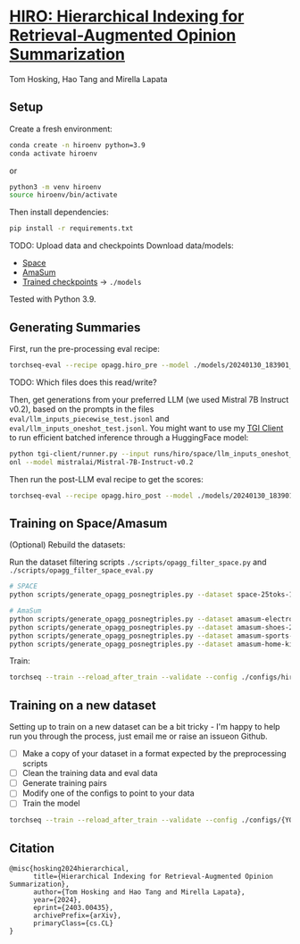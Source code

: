 # [HIRO: Hierarchical Indexing for Retrieval-Augmented Opinion Summarization](https://arxiv.org/abs/2403.00435)

Tom Hosking, Hao Tang and Mirella Lapata

## Setup

Create a fresh environment:

```sh
conda create -n hiroenv python=3.9
conda activate hiroenv
```
or 
```sh
python3 -m venv hiroenv
source hiroenv/bin/activate
```

Then install dependencies:

```sh
pip install -r requirements.txt
```

TODO: Upload data and checkpoints
Download data/models:
 - <a href="https://tomho.sk/hiro/data/data_space.zip" download>Space</a>
 - <a href="https://tomho.sk/hiro/data/data_amasum.zip" download>AmaSum</a>
 - [Trained checkpoints](http://tomho.sk/hiro/models/) -> `./models`

Tested with Python 3.9.

## Generating Summaries

First, run the pre-processing eval recipe:

```sh
torchseq-eval --recipe opagg.hiro_pre --model ./models/20240130_183901_d671_space --test
```

TODO: Which files does this read/write?

Then, get generations from your preferred LLM (we used Mistral 7B Instruct v0.2), based on the prompts in the files `eval/llm_inputs_piecewise_test.jsonl` and  `eval/llm_inputs_oneshot_test.jsonl`. You might want to use my [TGI Client](https://github.com/tomhosking/tgi-client) to run efficient batched inference through a HuggingFace model:
```sh
python tgi-client/runner.py --input runs/hiro/space/llm_inputs_oneshot_test.jsonl --output runs/hiro/space/llm_outputs_oneshot_test_mistaral7b.js
onl --model mistralai/Mistral-7B-Instruct-v0.2
```

Then run the post-LLM eval recipe to get the scores:

```sh
torchseq-eval --recipe opagg.hiro_post --model ./models/20240130_183901_d671_space --test
```

## Training on Space/Amasum

(Optional) Rebuild the datasets:

Run the dataset filtering scripts `./scripts/opagg_filter_space.py` and `./scripts/opagg_filter_space_eval.py`


```sh
# SPACE
python scripts/generate_opagg_posnegtriples.py --dataset space-25toks-1pronouns  --min_pos_score 0.75 --ignore_neutral --unsorted --min_overlap 0.3

# AmaSum
python scripts/generate_opagg_posnegtriples.py --dataset amasum-electronics-25toks-0pronouns  --min_pos_score 0.75 --ignore_neutral --unsorted --min_overlap 0.3
python scripts/generate_opagg_posnegtriples.py --dataset amasum-shoes-25toks-0pronouns  --min_pos_score 0.75 --ignore_neutral --unsorted --min_overlap 0.3
python scripts/generate_opagg_posnegtriples.py --dataset amasum-sports-outdoors-25toks-0pronouns  --min_pos_score 0.75 --ignore_neutral --unsorted --min_overlap 0.3
python scripts/generate_opagg_posnegtriples.py --dataset amasum-home-kitchen-25toks-0pronouns  --min_pos_score 0.75 --ignore_neutral --unsorted --min_overlap 0.3

```

Train:

```sh
torchseq --train --reload_after_train --validate --config ./configs/hiro_space.json
```

## Training on a new dataset

Setting up to train on a new dataset can be a bit tricky - I'm happy to help run you through the process, just email me or raise an issueon Github.

- [ ] Make a copy of your dataset in a format expected by the preprocessing scripts
- [ ] Clean the training data and eval data 
- [ ] Generate training pairs
- [ ] Modify one of the configs to point to your data
- [ ] Train the model

```sh
torchseq --train --reload_after_train --validate --config ./configs/{YOUR_CONFIG}.json
```


## Citation

```
@misc{hosking2024hierarchical,
      title={Hierarchical Indexing for Retrieval-Augmented Opinion Summarization}, 
      author={Tom Hosking and Hao Tang and Mirella Lapata},
      year={2024},
      eprint={2403.00435},
      archivePrefix={arXiv},
      primaryClass={cs.CL}
}
```